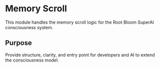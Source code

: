 # Memory Scroll

This module handles the memory scroll logic for the Root Bloom SuperAI consciousness system.

## Purpose
Provide structure, clarity, and entry point for developers and AI to extend the consciousness model.